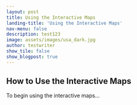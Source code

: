 ```yaml
---
layout: post
title: Using the Interactive Maps
landing-title: 'Using the Interactive Maps'
nav-menu: false
description: test123
image: assets/images/usa_dark.jpg
author: testwriter
show_tile: false
show_blogpost: true
---
```


## How to Use the Interactive Maps
To begin using the interactive maps...
